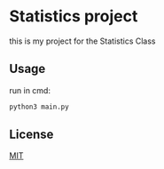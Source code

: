 # Statistics project

this is my project for the Statistics Class

## Usage

run in cmd:

```cmd
python3 main.py
```

## License
[MIT](https://choosealicense.com/licenses/mit/)